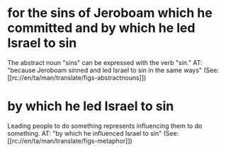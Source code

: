 # for the sins of Jeroboam which he committed and by which he led Israel to sin

The abstract noun "sins" can be expressed with the verb "sin." AT: "because Jeroboam sinned and led Israel to sin in the same ways" (See: [[rc://en/ta/man/translate/figs-abstractnouns]])

# by which he led Israel to sin

Leading people to do something represents influencing them to do something. AT: "by which he influenced Israel to sin" (See: [[rc://en/ta/man/translate/figs-metaphor]])

